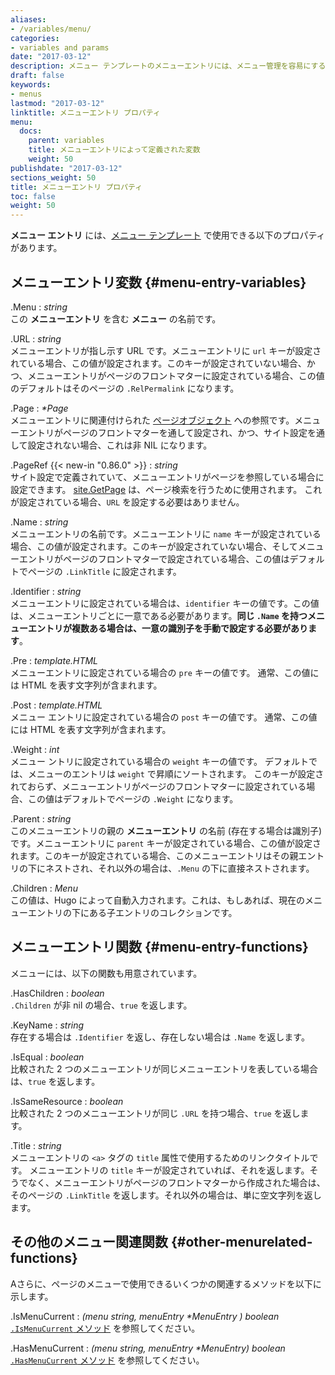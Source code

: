 ```yaml
---
aliases:
- /variables/menu/
categories:
- variables and params
date: "2017-03-12"
description: メニュー テンプレートのメニューエントリには、メニュー管理を容易にする特定の変数と関数があります。
draft: false
keywords:
- menus
lastmod: "2017-03-12"
linktitle: メニューエントリ プロパティ
menu:
  docs:
    parent: variables
    title: メニューエントリによって定義された変数
    weight: 50
publishdate: "2017-03-12"
sections_weight: 50
title: メニューエントリ プロパティ
toc: false
weight: 50
---
```


**メニュー エントリ** には、[メニュー テンプレート][menu-template] で使用できる以下のプロパティがあります。

## メニューエントリ変数 {#menu-entry-variables}

.Menu
: _string_  
この **メニューエントリ** を含む **メニュー** の名前です。

.URL
: _string_  
メニューエントリが指し示す URL です。メニューエントリに `url` キーが設定されている場合、この値が設定されます。このキーが設定されていない場合、かつ、メニューエントリがページのフロントマターに設定されている場合、この値のデフォルトはそのページの `.RelPermalink` になります。

.Page
: _\*Page_  
メニューエントリに関連付けられた [ページオブジェクト][page-object] への参照です。メニューエントリがページのフロントマターを通して設定され、かつ、サイト設定を通して設定されない場合、これは非 NIL になります。

.PageRef {{< new-in "0.86.0" >}}
: _string_   
サイト設定で定義されていて、メニューエントリがページを参照している場合に設定できます。 [site.GetPage](/functions/getpage/) は、ページ検索を行うために使用されます。 これが設定されている場合、`URL` を設定する必要はありません。

.Name
: _string_  
メニューエントリの名前です。メニューエントリに `name` キーが設定されている場合、この値が設定されます。このキーが設定されていない場合、そしてメニューエントリがページのフロントマターで設定されている場合、この値はデフォルトでページの `.LinkTitle` に設定されます。

.Identifier
: _string_  
メニューエントリに設定されている場合は、`identifier` キーの値です。この値は、メニューエントリごとに一意である必要があります。**同じ `.Name` を持つメニューエントリが複数ある場合は、一意の識別子を手動で設定する必要があります**。

.Pre
: _template.HTML_  
メニューエントリに設定されている場合の `pre` キーの値です。 通常、この値には HTML を表す文字列が含まれます。

.Post
: _template.HTML_  
メニュー エントリに設定されている場合の `post` キーの値です。 通常、この値には HTML を表す文字列が含まれます。

.Weight
: _int_  
メニュー ントリに設定されている場合の `weight` キーの値です。 デフォルトでは、メニューのエントリは `weight` で昇順にソートされます。 このキーが設定されておらず、メニューエントリがページのフロントマターに設定されている場合、この値はデフォルトでページの `.Weight` になります。

.Parent
: _string_  
このメニューエントリの親の **メニューエントリ** の名前 (存在する場合は識別子) です。メニューエントリに `parent` キーが設定されている場合、この値が設定されます。このキーが設定されている場合、このメニューエントリはその親エントリの下にネストされ、それ以外の場合は、`.Menu` の下に直接ネストされます。

.Children
: _Menu_  
この値は、Hugo によって自動入力されます。これは、もしあれば、現在のメニューエントリの下にある子エントリのコレクションです。

## メニューエントリ関数 {#menu-entry-functions}

メニューには、以下の関数も用意されています。

.HasChildren
: _boolean_  
`.Children` が非 nil の場合、`true` を返します。

.KeyName
: _string_  
存在する場合は `.Identifier` を返し、存在しない場合は `.Name` を返します。

.IsEqual
: _boolean_  
比較された 2 つのメニューエントリが同じメニューエントリを表している場合は、`true` を返します。

.IsSameResource
: _boolean_  
比較された 2 つのメニューエントリが同じ `.URL` を持つ場合、`true` を返します。

.Title
: _string_  
メニューエントリの `<a>` タグの `title` 属性で使用するためのリンクタイトルです。 メニューエントリの `title` キーが設定されていれば、それを返します。そうでなく、メニューエントリがページのフロントマターから作成された場合は、そのページの `.LinkTitle` を返します。それ以外の場合は、単に空文字列を返します。

## その他のメニュー関連関数 {#other-menurelated-functions}

Aさらに、ページのメニューで使用できるいくつかの関連するメソッドを以下に示します。

.IsMenuCurrent
: _(menu string, menuEntry *MenuEntry ) boolean_  
[`.IsMenuCurrent` メソッド](/functions/ismenucurrent/) を参照してください。

.HasMenuCurrent
: _(menu string, menuEntry *MenuEntry) boolean_  
[`.HasMenuCurrent` メソッド](/functions/hasmenucurrent/) を参照してください。

[menu-template]: /templates/menu-templates/
[page-object]: /variables/page/
